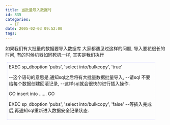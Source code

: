 ```yaml
---
title: 当批量导入数据时
id: 835
categories:
  - IT
date: 2005-02-03 09:52:00
tags:
---
```


如果我们有大批量的数据要导入数据库 
大家都遇见过这样的问题, 
导入要花很长的时间, 
有的时候机器如同死机一样,
其实是我们执行

<div style='margin:5px;width:90%;padding:5px;border:1px dotted #CCF;'>
EXEC sp_dboption 'pubs', 'select into/bulkcopy', 'true'

--这个语句的意思是,通知sql之后将有大批量数据批量导入,
--请sql 不要给每个数据创建回滚记录,
--这样sql就会很快的进行插入操作.

GO
insert into ......
GO

EXEC sp_dboption 'pubs', 'select into/bulkcopy', 'false'
--等插入完成后,再通知sql重新进入数据安全记录状态.</div>